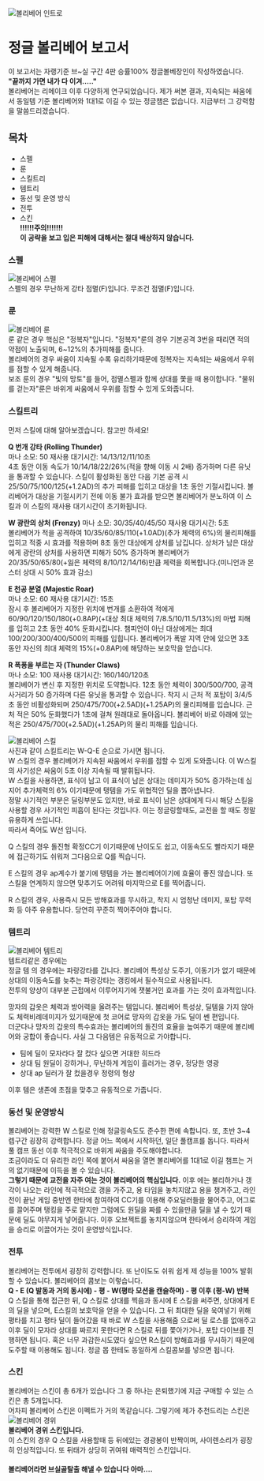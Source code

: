 ![볼리베어 인트로](https://cdn.gamemeca.com/data_center/212/470/20200509164709.jpg)
# 정글 볼리베어 보고서
이 보고서는 자랭기준 브~실 구간 4판 승률100% 정글볼베장인이 작성하였습니다.   
__"끝까지 가면 내가 다 이겨....."__  
볼리베어는 리메이크 이후 다양하게 연구되었습니다. 제가 써본 결과, 지속되는 싸움에서 동일템 기준 볼리베어와 1대1로 이길 수 있는 정글챔은 없습니다.
지금부터 그 강력함을 말씀드리겠습니다.  
## 목차
+ 스펠
+ 룬
+ 스킬트리
+ 템트리
+ 동선 및 운영 방식
+ 전투
+ 스킨    
__!!!!!!주의!!!!!!!__   
__이 공략을 보고 입은 피해에 대해서는 절대 배상하지 않습니다.__

### 스펠  
![볼리베어 스펠](https://t1.daumcdn.net/cfile/blog/252A924755CA9D191C)  
스펠의 경우 무난하게 강타 점멸(F)입니다. 무조건 점멸(F)입니다.
### 룬  
![볼리베어 룬](https://mblogthumb-phinf.pstatic.net/MjAyMDA2MjBfMTEg/MDAxNTkyNjU0NzYyMjE4.mSTeHcwUtyQgUX5De6kTevePObWXC7AENN6-FCv0fb4g.hjN41oZBkcYeZhrwxIYeU_bmfbBLM7Xn6VVEeAEtod8g.JPEG.dbsgns2011/%EB%B3%BC%EB%B2%A0_1.jpg?type=w800)  
룬 같은 경우 핵심은 "정복자"입니다. "정복자"룬의 경우 기본공격 3번을 때리면 적의 약점이 노출되며, 6~12%의 추가피해를 줍니다.   
볼리베어의 경우 싸움이 지속될 수록 유리하기때문에 정복자는 지속되는 싸움에서 우위를 점할 수 있게 해줍니다.    
보조 룬의 경우 "빛의 망토"를 들어, 점멸스펠과 함께 상대를 쫓을 때 용이합니다.   "물위를 걷는자"룬은 바위게 싸움에서 우위를 점할 수 있게 도와줍니다.

### 스킬트리  
먼저 스킬에 대해 알아보겠습니다. 참고만 하세요!  

__Q 번개 강타 (Rolling Thunder)__  
마나 소모: 50  재사용 대기시간: 14/13/12/11/10초  
4초 동안 이동 속도가 10/14/18/22/26%(적을 향해 이동 시 2배) 증가하며 다른 유닛을 통과할 수 있습니다. 스킬이 활성화된 동안 다음 기본 공격 시 25/50/75/100/125(+1.2AD)의 추가 피해를 입히고 대상을 1초 동안 기절시킵니다.
볼리베어가 대상을 기절시키기 전에 이동 불가 효과를 받으면 볼리베어가 분노하여 이 스킬과 이 스킬의 재사용 대기시간이 초기화됩니다.  

__W 광란의 상처 (Frenzy)__
마나 소모: 30/35/40/45/50  재사용 대기시간: 5초  
볼리베어가 적을 공격하여 10/35/60/85/110(+1.0AD)(추가 체력의 6%)의 물리피해를 입히고 적중 시 효과를 적용하며 8초 동안 대상에게 상처를 남깁니다.
상처가 남은 대상에게 광란의 상처를 사용하면 피해가 50% 증가하며 볼리베어가 20/35/50/65/80(+잃은 체력의 8/10/12/14/16)만큼 체력을 회복합니다.(미니언과 몬스터 상대 시 50% 효과 감소)

__E 천공 분열 (Majestic Roar)__  
마나 소모: 60  재사용 대기시간: 15초  
잠시 후 볼리베어가 지정한 위치에 번개를 소환하여 적에게 60/90/120/150/180(+0.8AP)(+대상 최대 체력의 7/8.5/10/11.5/13%)의 마법 피해를 입히고 2초 동안 40% 둔화시킵니다. 챔피언이 아닌 대상에게는 최대 100/200/300/400/500의 피해를 입힙니다.
볼리베어가 폭발 지역 안에 있으면 3초 동안 자신의 최대 체력의 15%(+0.8AP)에 해당하는 보호막을 얻습니다.

__R 폭풍을 부르는 자 (Thunder Claws)__  
마나 소모: 100  재사용 대기시간: 160/140/120초  
볼리베어가 변신 후 지정한 위치로 도약합니다. 12초 동안 체력이 300/500/700, 공격 사거리가 50 증가하며 다른 유닛을 통과할 수 있습니다.
착지 시 근처 적 포탑이 3/4/5초 동안 비활성화되며 250/475/700(+2.5AD)(+1.25AP)의 물리피해를 입습니다. 근처 적은 50% 둔화했다가 1초에 걸쳐 원래대로 돌아옵니다. 볼리베어 바로 아래에 있는 적은 250/475/700(+2.5AD)(+1.25AP)의 물리 피해를 입습니다.

![볼리베어 스킬](https://search.pstatic.net/common/?src=http%3A%2F%2Fblogfiles.naver.net%2FMjAyMDA2MDNfMTg5%2FMDAxNTkxMTQ3OTk1Nzcw.pt-LIxiX7xDIr_hGwLy9po8J15F_zZ8cx8CD7Wc0xMsg.4Xvb8yt8MLfhqNte22jufocP95xqZh6etvzv3WAESMgg.PNG.thdbdlaeo%2F%25BF%25EC%25B8%25A3%25C7%25C1%2B%25BA%25BC%25B8%25AE%25BA%25A3%25BE%25EE%2B%25B7%25E9%2B%25C5%25DB%25C6%25AE%25B8%25AE%2B%25BE%25C6%25C0%25CC%25C5%25DB%2B%25BD%25BA%25C5%25B3%2B%25B0%25F8%25B7%25AB%2B%25A3%25B5.png&type=sc960_832)  
사진과 같이 스킬트리는 W-Q-E 순으로 가시면 됩니다.  
W 스킬의 경우 볼리베어가 지속된 싸움에서 우위를 점할 수 있게 도와줍니다. 이 W스킬의 사기성은 싸움이 5초 이상 지속될 때 발휘됩니다.  
W 스킬을 사용하면, 표식이 남고 이 표식이 남은 상대는 데미지가 50% 증가하는데 심지어 추가체력의 6% 이기때문에 탱템을 가도 위협적인 딜을 뽑아냅니다.  
정말 사기적인 부분은 딜링부분도 있지만, 바로 표식이 남은 상대에게 다시 해당 스킬을 사용할 경우 사기적인 피흡이 된다는 것입니다. 이는 정글링할때도, 교전을 할 때도 정말 유용하게 쓰입니다.  
따라서 죽어도 W선 입니다.  

Q 스킬의 경우 돌진형 확정CC기 이기때문에 난이도도 쉽고, 이동속도도 빨라지기 때문에 접근하기도 쉬워져 그다음으로 Q를 찍습니다.  

E 스킬의 경우 ap계수가 붙기에 탱템을 가는 볼리베어이기에 효율이 좋진 않습니다. 또 스킬을 연계하지 않으면 맞추기도 어려워 마지막으로 E를 찍어줍니다. 

R 스킬의 경우, 사용즉시 모든 방해효과를 무시하고, 착지 시 엄청난 데미지, 포탑 무력화 등 아주 유용합니다. 당연히 꾸준히 찍어주어야 합니다.  

### 템트리  
![볼리베어 템트리](https://lh3.googleusercontent.com/proxy/eP572SSlGZuzKeozwNk7Cf_GAHKzb602b_Ube8gE6bs03bX--sxA_swplnbSqmYXlmU6jduV1103RMreli9QejjN1utjvPJQbkwVmnAnQYFZsgUhrcVY5SBHxdEXTdJQZ3jOHXGFiyRh1V6WibfHiOCP1RzcJaMzyEIGiQmZRwIu2VQqAn1fQTppPjFeA_mpH5pGgw8JKrPCeA-87UuSeTAmkDd-45htoeNqfpsL2txS54DZxwUHWm9vAqZmCGPce9dJ0duoofcOepH6liEsVn_Jmbt1lQxZdddPxWqtCsku9Vzzkyc3z5dG5Cpm3zgj3VSAQQ)  
템트리같은 경우에는   
정글 템 의 경우에는 파랑강타를 갑니다. 볼리베어 특성상 도주기, 이동기가 없기 때문에 상대의 이동속도를 늦추는 파랑강타는 갱킹에서 필수적으로 사용됩니다.  
전투의 양상이 대부분 근접에서 이루어지기에 잿불거인 효과를 가는 것이 효과적입니다.  

망자의 갑옷은 체력과 방어력을 올려주는 템입니다. 볼리베어 특성상, 딜템을 가지 않아도 체력비례데미지가 있기때문에 첫 코어로 망자의 갑옷을 가도 딜이 쎈 편입니다.   
더군다나
망자의 갑옷의 특수효과는 볼리베어의 돌진의 효율을 높여주기 때문에 볼리베어와 궁합이 좋습니다.
사실 그 다음템은 유동적으로 가야합니다.   
+ 팀에 딜이 모자라다 잘 컸다 싶으면 거대한 히드라
+ 상대 팀 원딜이 강하거나, 무난하게 게임이 흘러가는 경우, 정당한 영광
+ 상대 ap 딜러가 잘 컸을경우 정령의 형상  

이후 템은 생존에 초점을 맞추고 유동적으로 가줍니다.

### 동선 및 운영방식  
볼리베어는 강력한 W 스킬로 인해 정글링속도도 준수한 편에 속합니다. 또, 초반 3~4렙구간 굉장히 강력합니다. 정글 어느 쪽에서 시작하던, 일단 풀캠프를 돕니다.
따라서 풀 캠프 동선 이후 적극적으로 바위게 싸움을 주도해야합니다.   
조금이라도 더 유리한 라인 쪽에 붙어서 싸움을 열면 볼리베어를 1대1로 이길 챔프는 거의 없기때문에 이득을 볼 수 있습니다.   
__그렇기 때문에 교전을 자주 여는 것이 볼리베어의 핵심입니다.__ 
이후 에는 불리하거나 갱각이 나오는 라인에 적극적으로 갱을 가주고, 용 타임을 놓치지않고 용을 챙겨주고, 라인전이 끝난 게임 중반엔
한타에 참여하여 CC기를 이용해 주요딜러들을 물어주고, 어그로를 끌어주며 탱킹을 주로 맡지만 그럼에도 원딜을 짜를 수 있을만큼 딜을 낼 수 있기 때문에 딜도 야무지게 넣어줍니다.
이후 오브젝트를 놓치지않으며 한타에서 승리하여 게임을 승리로 이끌어가는 것이 운영방식입니다.

### 전투  
볼리베어는 전투에서 굉장히 강력합니다. 또 난이도도 쉬워 쉽게 제 성능을 100% 발휘할 수 있습니다.
볼리베어의 콤보는 이렇습니다.  
__Q - E (Q 발동과 거의 동시에) - 평 - W(평타 모션을 캔슬하며) - 평 이후 (평-W) 반복__  
Q 스킬을 통해 접근한 뒤, Q 스킬로 상대를 찍음과 동시에 E 스킬을 써주면, 상대에게 E 의 딜을 넣으며, E스킬의 보호막을 얻을 수 있습니다.
그 뒤 최대한 딜을 욱여넣기 위해 평타를 치고 평타 딜이 들어갔을 때 바로 W 스킬을 사용해줌 으로써 딜 로스를 없애주고
이후 딜이 모자라 상대를 짜르지 못한다면 R 스킬로 뒤를 쫓아가거나, 포탑 다이브를 진행하면 됩니다. 
혹은 너무 과감한시도였다 싶으면 R스킬이 방해효과를 무시하기 때문에 도주할 때 이용해도 됩니다. 
정글 몹 한테도 동일하게 스킬콤보를 넣으면 됩니다.

### 스킨
볼리베어는 스킨이 총 6개가 있습니다 그 중 하나는 은퇴했기에 지금 구매할 수 있는 스킨은 총 5개입니다.  
어차피 볼리베어 스킨은 이펙트가 거의 똑같습니다. 그렇기에 제가 추천드리는 스킨은  
![볼리베어 경위](https://blog.kakaocdn.net/dn/bmvbdb/btqD54karzz/qaNXaf8lv2L9kdiewQJHB1/img.jpg)  
__볼리베어 경위 스킨입니다.__  
이 스킨의 경우 Q 스킬을 사용할때 등 뒤에있는 경광봉이 반짝이며, 사이렌소리가 굉장히 인상적입니다.
또 뒤태가 상당히 귀여워 매력적인 스킨입니다.

#### 볼리베어라면 브실골탈출 해낼 수 있습니다 아마....


